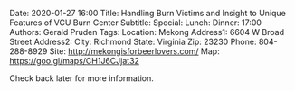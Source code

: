 Date: 2020-01-27 16:00
Title: Handling Burn Victims and Insight to Unique Features of VCU Burn Center
Subtitle:
Special:
Lunch:
Dinner: 17:00
Authors: Gerald Pruden
Tags:
Location: Mekong
Address1: 6604 W Broad Street
Address2:
City: Richmond
State: Virginia
Zip: 23230
Phone: 804-288-8929
Site: http://mekongisforbeerlovers.com/
Map: https://goo.gl/maps/CH1J6CJjat32

Check back later for more information.